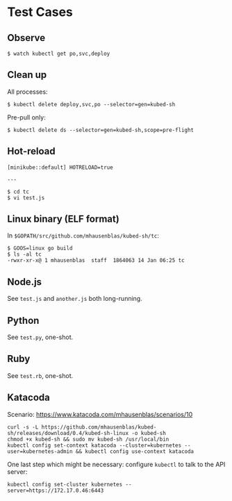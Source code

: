 # Test Cases

## Observe

```
$ watch kubectl get po,svc,deploy
```

## Clean up

All processes:

```
$ kubectl delete deploy,svc,po --selector=gen=kubed-sh
```

Pre-pull only:

```
$ kubectl delete ds --selector=gen=kubed-sh,scope=pre-flight
```

## Hot-reload

```
[minikube::default] HOTRELOAD=true

---

$ cd tc
$ vi test.js
```

## Linux binary (ELF format)

In `$GOPATH/src/github.com/mhausenblas/kubed-sh/tc`:

```
$ GOOS=linux go build
$ ls -al tc
-rwxr-xr-x@ 1 mhausenblas  staff  1864063 14 Jan 06:25 tc
```

## Node.js

See `test.js` and `another.js` both long-running.

## Python

See `test.py`, one-shot.

## Ruby

See `test.rb`, one-shot.


## Katacoda

Scenario: https://www.katacoda.com/mhausenblas/scenarios/10

```
curl -s -L https://github.com/mhausenblas/kubed-sh/releases/download/0.4/kubed-sh-linux -o kubed-sh
chmod +x kubed-sh && sudo mv kubed-sh /usr/local/bin
kubectl config set-context katacoda --cluster=kubernetes --user=kubernetes-admin && kubectl config use-context katacoda
```

One last step which might be necessary: configure `kubectl` to talk to the API server:

```
kubectl config set-cluster kubernetes --server=https://172.17.0.46:6443
```
